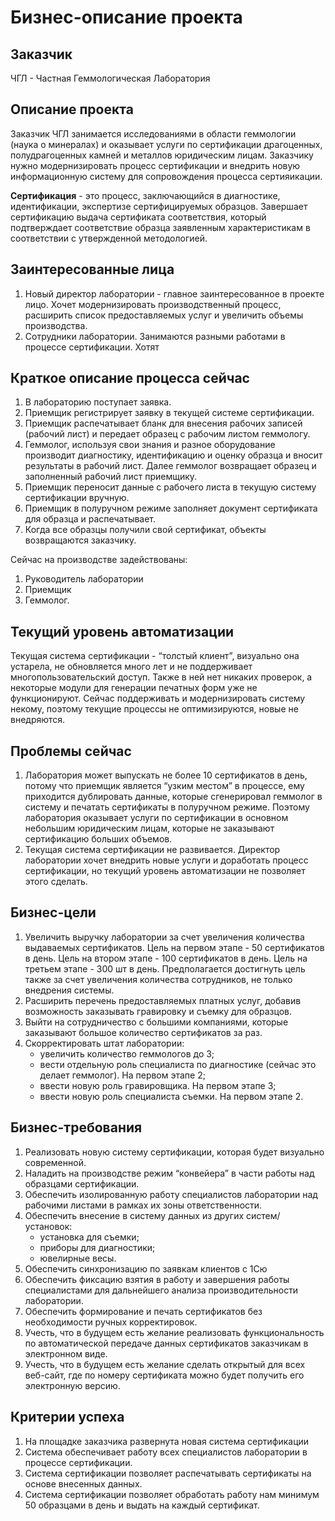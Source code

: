 # Бизнес-описание проекта

## Заказчик

ЧГЛ - Частная Геммологическая Лаборатория

## Описание проекта

Заказчик ЧГЛ занимается исследованиями в области геммологии (наука о минералах) и оказывает услуги по сертификации драгоценных, полудрагоценных камней и металлов юридическим лицам. 
Заказчику нужно модернизировать процесс сертификации и внедрить новую информационную систему для сопровождения процесса сертияикации.

**Сертификация** - это процесс, заключающийся в диагностике, идентификации, экспертизе сертифицируемых образцов. Завершает сертификацию выдача сертификата соответствия, который подтверждает соответствие образца заявленным характеристикам в соответствии с утвержденной методологией.

## Заинтересованные лица

1. Новый директор лаборатории - главное заинтересованное в проекте лицо. Хочет модернизировать производственный процесс, расширить список предоставляемых услуг и увеличить объемы производства.
2. Сотрудники лаборатории. Занимаются разными работами в процессе сертификации. Хотят

## Краткое описание процесса сейчас

1. В лабораторию поступает заявка. 
2. Приемщик регистрирует заявку в текущей системе сертификации.
3. Приемщик распечатывает бланк для внесения рабочих записей (рабочий лист) и передает образец с рабочим листом геммологу.
4. Геммолог, используя свои знания и разное оборудование производит диагностику, идентификацию и оценку образца и вносит результаты в рабочий лист. Далее геммолог возвращает образец и заполненный рабочий лист приемщику.
5. Приемщик переносит данные с рабочего листа в текущую систему сертификации вручную.
6. Приемщик в полуручном режиме заполняет документ сертификата для образца и распечатывает.
7. Когда все образцы получили свой сертификат, объекты возвращаются заказчику.

Сейчас на производстве задействованы:
1. Руководитель лаборатории
2. Приемщик
3. Геммолог. 

## Текущий уровень автоматизации

Текущая система сертификации - “толстый клиент”, визуально она устарела, не обновляется много лет и не поддерживает многопользовательский доступ. Также в ней нет никаких проверок, а некоторые модули для генерации печатных форм уже не функционируют. Сейчас поддерживать и модернизировать систему некому, поэтому текущие процессы не оптимизируются, новые не внедряются.

## Проблемы сейчас

1. Лаборатория может выпускать не более 10 сертификатов в день, потому что приемщик является “узким местом” в процессе, ему приходится дублировать данные, которые сгенерировал геммолог в систему и печатать сертификаты в полуручном режиме. Поэтому лаборатория оказывает услуги по сертификации в основном небольшим юридическим лицам, которые не заказывают сертификацию больших объемов.
2. Текущая система сертификации не развивается. Директор лаборатории хочет внедрить новые услуги и доработать процесс сертификации, но текущий уровень автоматизации не позволяет этого сделать.

## Бизнес-цели
1. Увеличить выручку лаборатории за счет увеличения количества выдаваемых сертификатов. Цель на первом этапе - 50 сертификатов в день. Цель на втором этапе - 100 сертификатов в день. Цель на третьем этапе -  300 шт в день. Предполагается достигнуть цель также за счет увеличения количества сотрудников, не только внедрения системы.
2. Расширить перечень предоставляемых платных услуг, добавив возможность заказывать гравировку и съемку для образцов.
3. Выйти на сотрудничество с большими компаниями, которые заказывают большое количество сертификатов за раз.
4. Скорректировать штат лаборатории:
    - увеличить количество геммологов до 3;
    - вести отдельную роль специалиста по диагностике (сейчас это делает геммолог). На первом этапе 2; 
    - ввести новую роль гравировщика. На первом этапе 3;
    - ввести новую роль специалиста съемки. На первом этапе 2.

## Бизнес-требования

1. Реализовать новую систему сертификации, которая будет визуально современной. 
2. Наладить на производстве режим “конвейера” в части работы над образцами сертификации.
3. Обеспечить изолированную работу специалистов лаборатории над рабочими листами в рамках их зоны ответственности. 
4. Обеспечить внесение в систему данных из других систем/установок:
    - установка для съемки;
    - приборы для диагностики;
    - ювелирные весы.
5. Обеспечить синхронизацию по заявкам клиентов с 1Сю
6. Обеспечить фиксацию взятия в работу и завершения работы специалистами для дальнейшего анализа производительности лаборатории. 
7. Обеспечить формирование и печать сертификатов без необходимости ручных корректировок.
8. Учесть, что в будущем есть желание реализовать функциональность по автоматической передаче данных сертификатов заказчикам в электронном виде.
9. Учесть, что в будущем есть желание сделать открытый для всех веб-сайт, где по номеру сертификата можно будет получить его электронную версию.

## Критерии успеха

1. На площадке заказчика развернута новая система сертификации
2. Система обеспечивает работу всех специалистов лаборатории в процессе сертификации.
3. Система сертификации позволяет распечатывать сертификаты на основе внесенных данных.
4. Система сертификации позволяет обработать работу нам минимум 50 образцами в день и выдать на каждый сертификат.

